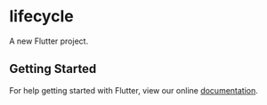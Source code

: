 # lifecycle

A new Flutter project.

## Getting Started

For help getting started with Flutter, view our online
[documentation](https://flutter.io/).
